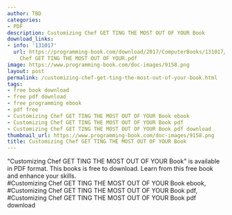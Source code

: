 ```yaml
---
author: TBD
categories:
- PDF
description: Customizing Chef GET TING THE MOST OUT OF YOUR Book
download_links:
- info: '131017'
  url: https://programming-book.com/download/2017/ComputerBooks/131017/Customizing
    Chef GET TING THE MOST OUT OF YOUR.pdf
image: https://www.programming-book.com/doc-images/9158.png
layout: post
permalink: /customizing-chef-get-ting-the-most-out-of-your-book.html
tags:
- free book download
- free pdf download
- free programming ebook
- pdf free
- Customizing Chef GET TING THE MOST OUT OF YOUR Book ebook
- Customizing Chef GET TING THE MOST OUT OF YOUR Book pdf
- Customizing Chef GET TING THE MOST OUT OF YOUR Book pdf download
thumbnail_url: https://www.programming-book.com/doc-images/9158.png
title: Customizing Chef GET TING THE MOST OUT OF YOUR Book
---
```


 
<div class="item-desc text-justify">
  "Customizing Chef GET TING THE MOST OUT OF YOUR Book" is available in PDF format. This books is free to download. Learn from this free book and enhance your skills.
  <br>
  #Customizing Chef GET TING THE MOST OUT OF YOUR Book ebook, #Customizing Chef GET TING THE MOST OUT OF YOUR Book pdf, #Customizing Chef GET TING THE MOST OUT OF YOUR Book pdf download
</div>